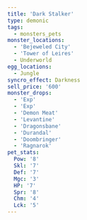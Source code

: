 ```yaml
---
title: 'Dark Stalker'
type: demonic
tags:
  - monsters_pets
monster_locations:
  - 'Bejeweled City'
  - 'Tower of Leires'
  - Underworld
egg_locations:
  - Jungle
syncro_effect: Darkness
sell_price: '600'
monster_drops:
  - 'Exp'
  - 'Exp'
  - 'Demon Meat'
  - 'Levantine'
  - 'Dragonsbane'
  - 'Durandal'
  - 'Doombringer'
  - 'Ragnarok'
pet_stats:
  Pow: '8'
  Skl: '7'
  Def: '7'
  Mgc: '3'
  HP: '7'
  Spr: '8'
  Chm: '4'
  Lck: '5'
---
```

